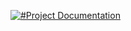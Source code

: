 [![#Project Documentation](https://github.com/LearnCode801/Flight-Fare-Predictor-App/blob/main/Screenshot%202024-10-30%20125817.png)](https://github.com/LearnCode801/Flight-Fare-Predictor-App/blob/main/Report.pdf)
